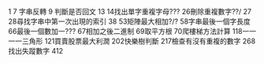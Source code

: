 1
7 字串反轉
9 判斷是否回文
13
14找出單字重複字母???
26刪除重複數字??/
27
28尋找字串中第一次出現的索引
38
53矩陣最大相加?/?
58字串最後一個字長度
66最後一個數加一???
67相加之後二進制
69取平方根
70爬樓梯方法計算
118一一一一三角形
121買賣股票最大利潤
202快樂樹判斷
217檢查有沒有重複的數字
268找出失蹤數字
412
